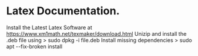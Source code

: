 # Latex Documentation.
Install the Latest Latex Software at https://www.xm1math.net/texmaker/download.html
Unizip and install the .deb file using > sudo dpkg -i file.deb
Install missing dependencies > sudo apt --fix-broken install
